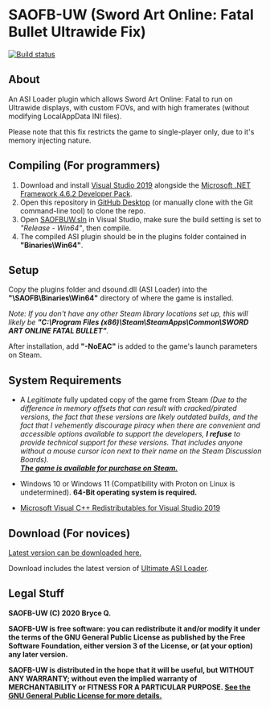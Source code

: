 # SAOFB-UW (Sword Art Online: Fatal Bullet Ultrawide Fix)
[![Build status](https://ci.appveyor.com/api/projects/status/osruk2rvpy5chnby?svg=true)](https://ci.appveyor.com/project/KingKrouch/saofb-uw/build/artifacts)

## About
An ASI Loader plugin which allows Sword Art Online: Fatal to run on Ultrawide displays, with custom FOVs, and with high framerates (without modifying LocalAppData INI files).

Please note that this fix restricts the game to single-player only, due to it's memory injecting nature.

## Compiling (For programmers)
1. Download and install [Visual Studio 2019](https://visualstudio.microsoft.com/downloads) alongside the [Microsoft .NET Framework 4.6.2 Developer Pack](https://www.microsoft.com/en-us/download/details.aspx?id=53321).
2. Open this repository in [GitHub Desktop](https://desktop.github.com/) (or manually clone with the Git command-line tool) to clone the repo.
3. Open [SAOFBUW.sln](SAOFBUW.sln) in Visual Studio, make sure the build setting is set to *"Release - Win64"*, then compile.
4. The compiled ASI plugin should be in the plugins folder contained in **"Binaries\Win64"**.

## Setup
Copy the plugins folder and dsound.dll (ASI Loader) into the **"\SAOFB\Binaries\Win64\"** directory of where the game is installed.

*Note: If you don't have any other Steam library locations set up, this will likely be **"C:\Program Files (x86)\Steam\SteamApps\Common\SWORD ART ONLINE FATAL BULLET"**.*

After installation, add **"-NoEAC"** is added to the game's launch parameters on Steam.

## System Requirements
* A *Legitimate* fully updated copy of the game from Steam *(Due to the difference in memory offsets that can result with cracked/pirated versions, the fact that these versions are likely outdated builds, and the fact that I vehemently discourage piracy when there are convenient and accessible options available to support the developers, **I refuse** to provide technical support for these versions. That includes anyone without a mouse cursor icon next to their name on the Steam Discussion Boards).*<br />
[***The game is available for purchase on Steam.***](https://store.steampowered.com/app/626690)

* Windows 10 or Windows 11 (Compatibility with Proton on Linux is undetermined). **64-Bit operating system is required.**

* [Microsoft Visual C++ Redistributables for Visual Studio 2019](https://aka.ms/vs/16/release/vc_redist.x64.exe)

## Download (For novices)
[Latest version can be downloaded here.](https://github.com/KingKrouch/SAOFB-UW/releases)

Download includes the latest version of [Ultimate ASI Loader](https://github.com/ThirteenAG/Ultimate-ASI-Loader).

## Legal Stuff
**SAOFB-UW (C) 2020 Bryce Q.**

**SAOFB-UW is free software: you can redistribute it and/or modify it under the terms of the GNU General Public License as published by the Free Software Foundation, either version 3 of the License, or (at your option) any later version.**

**SAOFB-UW is distributed in the hope that it will be useful, but WITHOUT ANY WARRANTY; without even the implied warranty of MERCHANTABILITY or FITNESS FOR A PARTICULAR PURPOSE. [See the GNU General Public License for more details.](https://github.com/KingKrouch/SAOFB-UW/blob/main/LICENSE)**
